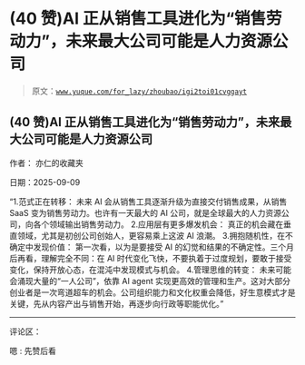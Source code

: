 # (40 赞)AI 正从销售工具进化为“销售劳动力”，未来最大公司可能是人力资源公司

> 原文：[`www.yuque.com/for_lazy/zhoubao/igi2toi01cvggayt`](https://www.yuque.com/for_lazy/zhoubao/igi2toi01cvggayt)

## (40 赞)AI 正从销售工具进化为“销售劳动力”，未来最大公司可能是人力资源公司

作者： 亦仁的收藏夹

日期：2025-09-09

“1.范式正在转移：
未来 AI 会从销售工具逐渐升级为直接交付销售成果，从销售 SaaS 变为销售劳动力。也许有一天最大的 AI 公司，就是全球最大的人力资源公司，向各个领域输出销售劳动力。
2.应用层有更多爆发机会： 真正的机会藏在垂直领域，尤其是初创公司创始人，更容易乘上这波 AI 浪潮。 3.拥抱随机性，在不确定中发现价值：
第一次看，以为是要接受 AI 的幻觉和结果的不确定性。三个月后再看，理解完全不同：在 AI 时代变化飞快，不要执着于过度规划，要敢于接受变化，保持开放心态，在混沌中发现模式与机会。
4.管理思维的转变： 未来可能会涌现大量的“一人公司”，依靠 AI
agent 实现更高效的管理和生产。这对大部分创业者是一次弯道超车的机会。公司组织能力和文化权重会降低，好生意模式才是关键，先从内容产出与销售开始，再逐步向行政等职能优化。”

* * *

评论区：

嗯 : 先赞后看